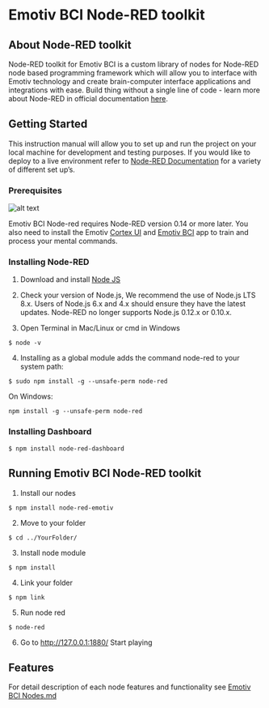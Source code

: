 # Emotiv BCI Node-RED toolkit

## About Node-RED toolkit

Node-RED toolkit for Emotiv BCI is a custom library of nodes for Node-RED node based programming framework which will allow you to interface with Emotiv technology and create brain-computer interface applications and integrations with ease.
Build thing without a single line of code - learn more about Node-RED in official documentation [here](https://nodered.org/docs/).

## Getting Started

This instruction manual will allow you to set up and run the project on your local machine for development and testing purposes. If you would like to deploy to a live environment refer to [Node-RED Documentation](https://nodered.org/docs/hardware/raspberrypi) for a variety of different set up’s.

### Prerequisites

![alt text](https://www.emotiv.com/wp-content/uploads/2018/05/cortex-overview-diagram.png)

Emotiv BCI Node-red requires Node-RED version 0.14 or more later. You also need to install the Emotiv [Cortex UI](https://www.emotiv.com/developer/) and [Emotiv BCI](https://www.emotiv.com/emotivbci/) app to train and process your mental commands.

### Installing Node-RED

1.  Download and install [Node JS](https://nodejs.org/en/download/)

2.  Check your version of Node.js, We recommend the use of Node.js LTS 8.x. Users of Node.js 6.x and 4.x should ensure they have the latest updates. Node-RED no longer supports Node.js 0.12.x or 0.10.x.

3.  Open Terminal in Mac/Linux or cmd in Windows

```shell
$ node -v
```

4.  Installing as a global module adds the command node-red to your system path:

```shell
$ sudo npm install -g --unsafe-perm node-red
```

On Windows:

```shell
npm install -g --unsafe-perm node-red
```

### Installing Dashboard

```shell
$ npm install node-red-dashboard
```

## Running Emotiv BCI Node-RED toolkit

1.  Install our nodes

```shell
$ npm install node-red-emotiv
```

2.  Move to your folder

```shell
$ cd ../YourFolder/
```

3.  Install node module

```shell
$ npm install
```

4.  Link your folder

```shell
$ npm link
```

5.  Run node red

```shell
$ node-red
```

6.  Go to http://127.0.0.1:1880/ Start playing

## Features

For detail description of each node features and functionality see [Emotiv BCI Nodes.md](EmotivBCINodes.md)
